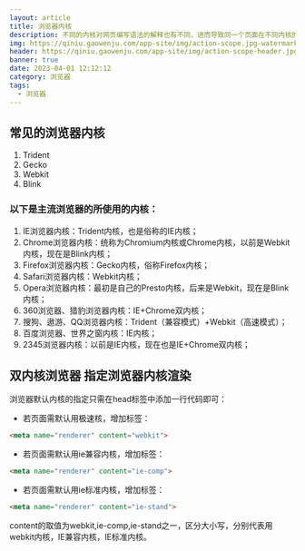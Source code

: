 ```yaml
---
layout: article
title: 浏览器内核
description: 不同的内核对网页编写语法的解释也有不同，进而导致同一个页面在不同内核的浏览器下显示出来的效果也会有所出入，这也是作为一个前端工程师需要了解不同浏览器所使用的内核和各种兼容性问题。\n浏览器内核是浏览器的核心，也叫“渲染引擎”，解释html并渲染绘制。\n浏览器内核决定了浏览器该如何显示网页内容以及页面的格式信息。\n不同的浏览器内核对网页的语法解释也不同，因此网页开发者需要在不同内核的浏览器中测试网页的渲染效果
img: https://qiniu.gaowenju.com/app-site/img/action-scope.jpg-watermark
header: https://qiniu.gaowenju.com/app-site/img/action-scope-header.jpg-watermark
banner: true
date: 2023-04-01 12:12:12
category: 浏览器
tags:
  - 浏览器
---
```


## 常见的浏览器内核

1. Trident
2. Gecko
3. Webkit
4. Blink

### 以下是主流浏览器的所使用的内核：

1. IE浏览器内核：Trident内核，也是俗称的IE内核； 
2. Chrome浏览器内核：统称为Chromium内核或Chrome内核，以前是Webkit内核，现在是Blink内核； 
3. Firefox浏览器内核：Gecko内核，俗称Firefox内核； 
4. Safari浏览器内核：Webkit内核； 
5. Opera浏览器内核：最初是自己的Presto内核，后来是Webkit，现在是Blink内核； 
6. 360浏览器、猎豹浏览器内核：IE+Chrome双内核； 
7. 搜狗、遨游、QQ浏览器内核：Trident（兼容模式）+Webkit（高速模式）； 
8. 百度浏览器、世界之窗内核：IE内核； 
9. 2345浏览器内核：以前是IE内核，现在也是IE+Chrome双内核；


## 双内核浏览器 指定浏览器内核渲染

浏览器默认内核的指定只需在head标签中添加一行代码即可：

- 若页面需默认用极速核，增加标签：
```html
<meta name="renderer" content="webkit">
```

- 若页面需默认用ie兼容内核，增加标签：
```html
<meta name="renderer" content="ie-comp">
```

- 若页面需默认用ie标准内核，增加标签：
```html
<meta name="renderer" content="ie-stand">
```

content的取值为webkit,ie-comp,ie-stand之一，区分大小写，分别代表用webkit内核，IE兼容内核，IE标准内核。